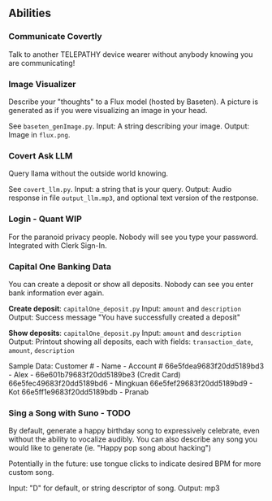 ## Abilities

### Communicate Covertly
Talk to another TELEPATHY device wearer without anybody knowing you are communicating!

### Image Visualizer
Describe your "thoughts" to a Flux model (hosted by Baseten). A picture is generated as if you were visualizing an image in your head.

See `baseten_genImage.py`.
Input: A string describing your image.
Output: Image in `flux.png`.

### Covert Ask LLM
Query llama without the outside world knowing.

See `covert_llm.py`.
Input: a string that is your query.
Output: Audio response in file `output_llm.mp3`, and optional text version of the restponse.


### Login - Quant WIP
For the paranoid privacy people. Nobody will see you type your password. Integrated with Clerk Sign-In.

### Capital One Banking Data
You can create a deposit or show all deposits. Nobody can see you enter bank information ever again.

**Create deposit**: `capitalOne_deposit.py`
Input: `amount` and `description`
Output: Success message "You have successfully created a deposit"

**Show deposits**: `capitalOne_deposit.py`
Input: `amount` and `description`
Output: Printout showing all deposits, each with fields: `transaction_date`, `amount`, `description`


Sample Data:
Customer # - Name - Account #
66e5fdea9683f20dd5189bd3 - Alex - 66e601b79683f20dd5189be3 (Credit Card)
66e5fec49683f20dd5189bd6 - Mingkuan
66e5fef29683f20dd5189bd9 - Kot
66e5ff1e9683f20dd5189bdb - Pranab



### Sing a Song with Suno - TODO
By default, generate a happy birthday song to expressively celebrate, even without the ability to vocalize audibly. You can also describe any song you would like to generate (ie. "Happy pop song about hacking")

Potentially in the future: use tongue clicks to indicate desired BPM for more custom song.

Input: "D" for default, or string descriptor of song.
Output: mp3
